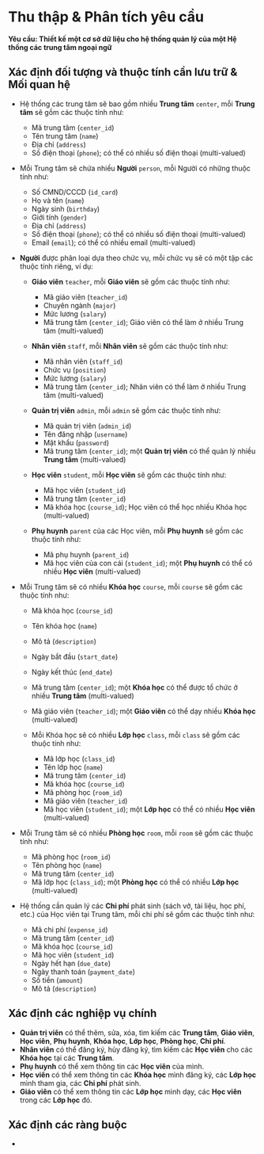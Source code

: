 # Thu thập & Phân tích yêu cầu
**Yêu cầu: Thiết kế một cơ sở dữ liệu cho hệ thống quản lý của một Hệ thống các trung tâm ngoại ngữ**
## Xác định đối tượng và thuộc tính cần lưu trữ & Mối quan hệ
- Hệ thống các trung tâm sẽ bao gồm nhiều **Trung tâm** ```center```, mỗi **Trung tâm** sẽ gồm các thuộc tính như:
    - Mã trung tâm (```center_id```)
    - Tên trung tâm (```name```)    
    - Địa chỉ (```address```)
    - Số điện thoại (```phone```); có thể có nhiều số điện thoại (multi-valued)

- Mỗi Trung tâm sẽ chứa nhiều **Người** ```person```, mỗi Người có những thuộc tính như:
    - Số CMND/CCCD (```id_card```)
    - Họ và tên (```name```)
    - Ngày sinh (```birthday```)
    - Giới tính (```gender```)
    - Địa chỉ (```address```)
    - Số điện thoại (```phone```); có thể có nhiều số điện thoại (multi-valued)
    - Email (```email```); có thể có nhiều email (multi-valued)

- **Người** được phân loại dựa theo chức vụ, mỗi chức vụ sẽ có một tập các thuộc tính riêng, ví dụ:

    - **Giáo viên** ```teacher```, mỗi **Giáo viên** sẽ gồm các thuộc tính như:
        - Mã giáo viên (```teacher_id```)
        - Chuyên ngành (```major```)
        - Mức lương (```salary```)
        - Mã trung tâm (```center_id```); Giáo viên có thể làm ở nhiều Trung tâm (multi-valued)
    
    - **Nhân viên** ```staff```, mỗi **Nhân viên** sẽ gồm các thuộc tính như:
        - Mã nhân viên (```staff_id```)
        - Chức vụ (```position```)
        - Mức lương (```salary```)
        - Mã trung tâm (```center_id```); Nhân viên có thể làm ở nhiều Trung tâm (multi-valued)
    
    - **Quản trị viên** ```admin```, mỗi ```admin``` sẽ gồm các thuộc tính như:
        - Mã quản trị viên (```admin_id```)
        - Tên đăng nhập (```username```)
        - Mật khẩu (```password```)
        - Mã trung tâm (```center_id```); một **Quản trị viên** có thể quản lý nhiều **Trung tâm** (multi-valued)

    - **Học viên** ```student```, mỗi **Học viên** sẽ gồm các thuộc tính như:
        - Mã học viên (```student_id```)
        - Mã trung tâm (```center_id```)
        - Mã khóa học (```course_id```); Học viên có thể học nhiều Khóa học (multi-valued)

    - **Phụ huynh** ```parent``` của các Học viên, mỗi **Phụ huynh** sẽ gồm các thuộc tính như:
        - Mã phụ huynh (```parent_id```)
        - Mã học viên của con cái (```student_id```); một **Phụ huynh** có thể có nhiều **Học viên** (multi-valued)

- Mỗi Trung tâm sẽ có nhiều **Khóa học** ```course```, mỗi ```course``` sẽ gồm các thuộc tính như:
    - Mã khóa học (```course_id```)
    - Tên khóa học (```name```)
    - Mô tả (```description```)
    - Ngày bắt đầu (```start_date```)
    - Ngày kết thúc (```end_date```)
    - Mã trung tâm (```center_id```); một **Khóa học** có thể được tổ chức ở nhiều **Trung tâm** (multi-valued)
    - Mã giáo viên (```teacher_id```); một **Giáo viên** có thể dạy nhiều **Khóa học** (multi-valued)

    - Mỗi Khóa học sẽ có nhiều **Lớp học** ```class```, mỗi ```class``` sẽ gồm các thuộc tính như:
        - Mã lớp học (```class_id```)
        - Tên lớp học (```name```)
        - Mã trung tâm (```center_id```)
        - Mã khóa học (```course_id```)
        - Mã phòng học (```room_id```)
        - Mã giáo viên (```teacher_id```)
        - Mã học viên (```student_id```); một **Lớp học** có thể có nhiều **Học viên** (multi-valued)

- Mỗi Trung tâm sẽ có nhiều **Phòng học** ```room```, mỗi ```room``` sẽ gồm các thuộc tính như:
    - Mã phòng học (```room_id```)
    - Tên phòng học (```name```)
    - Mã trung tâm (```center_id```)
    - Mã lớp học (```class_id```); một **Phòng học** có thể có nhiều **Lớp học** (multi-valued)

- Hệ thống cần quản lý các **Chi phí** phát sinh (sách vở, tài liệu, học phí, etc.) của Học viên tại Trung tâm, mỗi chi phí sẽ gồm các thuộc tính như:
    - Mã chi phí (```expense_id```)
    - Mã trung tâm (```center_id```)
    - Mã khóa học (```course_id```)
    - Mã học viên (```student_id```)
    - Ngày hết hạn (```due_date```)
    - Ngày thanh toán (```payment_date```)
    - Số tiền (```amount```)
    - Mô tả (```description```)


## Xác định các nghiệp vụ chính
- **Quản trị viên** có thể thêm, sửa, xóa, tìm kiếm các **Trung tâm**, **Giáo viên**, **Học viên**, **Phụ huynh**, **Khóa học**, **Lớp học**, **Phòng học**, **Chi phí**.
- **Nhân viên** có thể đăng ký, hủy đăng ký, tìm kiếm các **Học viên** cho các **Khóa học** tại các **Trung tâm**.
- **Phụ huynh** có thể xem thông tin các **Học viên** của mình.
- **Học viên** có thể xem thông tin các **Khóa học** mình đăng ký, các **Lớp học** mình tham gia, các **Chi phí** phát sinh.
- **Giáo viên** có thể xem thông tin các **Lớp học** mình dạy, các **Học viên** trong các **Lớp học** đó.

## Xác định các ràng buộc
- 
